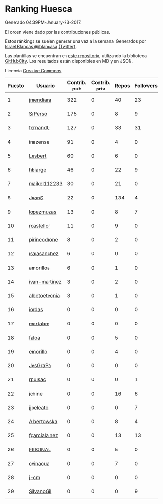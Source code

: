 # Ranking Huesca

Generado 04:39PM-January-23-2017.

El orden viene dado por las contribuciones públicas.

Estos ránkings se suelen generar una vez a la semana. Generados por [Israel Blancas @iblancasa](https://github.com/iblancasa/) [(Twitter)](https://twitter.com/iblancasa).

Las plantillas se encuentran en [este repositorio](https://github.com/iblancasa/GH-Spanish-Ranking), utilizando la biblioteca [GitHubCity](https://github.com/iblancasa/GitHubCity). Los resultados están disponibles en MD y en JSON.

Licencia [Creative Commons](https://creativecommons.org/licenses/by/4.0/).

| Puesto   |  Usuario  | Contrib. pub | Contrib. priv |Repos| Followers | Desde |  Avatar  |
|----------|-----------|--------------|---------------|-----|-----------|-------|----------|
|1|[jmendiara](https://github.com/jmendiara)|322|0|40|23|2011-06-15|![jmendiara](https://avatars1.githubusercontent.com/u/851359)|
|2|[SrPerso](https://github.com/SrPerso)|175|0|8|9|2016-02-09|![SrPerso](https://avatars1.githubusercontent.com/u/17146733)|
|3|[fernand0](https://github.com/fernand0)|127|0|33|31|2008-03-06|![fernand0](https://avatars1.githubusercontent.com/u/2467)|
|4|[inazense](https://github.com/inazense)|91|0|4|0|2016-08-16|![inazense](https://avatars1.githubusercontent.com/u/21070069)|
|5|[Lusbert](https://github.com/Lusbert)|60|0|6|0|2016-05-05|![Lusbert](https://avatars0.githubusercontent.com/u/19206937)|
|6|[hbiarge](https://github.com/hbiarge)|46|0|22|9|2010-11-08|![hbiarge](https://avatars1.githubusercontent.com/u/473010)|
|7|[maikel112233](https://github.com/maikel112233)|30|0|21|0|2013-01-20|![maikel112233](https://avatars3.githubusercontent.com/u/3323392)|
|8|[JuanS](https://github.com/JuanS)|22|0|134|4|2012-08-16|![JuanS](https://avatars0.githubusercontent.com/u/2165396)|
|9|[lopezmuzas](https://github.com/lopezmuzas)|13|0|8|7|2012-02-01|![lopezmuzas](https://avatars1.githubusercontent.com/u/1397384)|
|10|[rcastellor](https://github.com/rcastellor)|11|0|9|0|2012-05-19|![rcastellor](https://avatars3.githubusercontent.com/u/1753951)|
|11|[pirineodrone](https://github.com/pirineodrone)|8|0|2|0|2016-12-11|![pirineodrone](https://avatars3.githubusercontent.com/u/24512539)|
|12|[isaiasanchez](https://github.com/isaiasanchez)|6|0|0|0|2014-08-25|![isaiasanchez](https://avatars0.githubusercontent.com/u/8542819)|
|13|[amorilloa](https://github.com/amorilloa)|6|0|1|0|2016-11-26|![amorilloa](https://avatars2.githubusercontent.com/u/24188668)|
|14|[ivan-martinez](https://github.com/ivan-martinez)|3|0|2|0|2015-11-22|![ivan-martinez](https://avatars1.githubusercontent.com/u/15966675)|
|15|[albetoetecnia](https://github.com/albetoetecnia)|3|0|1|0|2016-01-08|![albetoetecnia](https://avatars1.githubusercontent.com/u/16609080)|
|16|[iordas](https://github.com/iordas)|0|0|0|0|2012-11-07|![iordas](https://avatars2.githubusercontent.com/u/2741152)|
|17|[martabm](https://github.com/martabm)|0|0|0|0|2013-03-20|![martabm](https://avatars1.githubusercontent.com/u/3918355)|
|18|[faloa](https://github.com/faloa)|0|0|5|0|2013-10-13|![faloa](https://avatars3.githubusercontent.com/u/5675851)|
|19|[emorillo](https://github.com/emorillo)|0|0|4|0|2011-04-11|![emorillo](https://avatars1.githubusercontent.com/u/721813)|
|20|[JesGraPa](https://github.com/JesGraPa)|0|0|0|0|2012-11-06|![JesGraPa](https://avatars3.githubusercontent.com/u/2737952)|
|21|[rpuisac](https://github.com/rpuisac)|0|0|0|1|2013-09-01|![rpuisac](https://avatars3.githubusercontent.com/u/5360611)|
|22|[jchine](https://github.com/jchine)|0|0|16|6|2012-05-03|![jchine](https://avatars1.githubusercontent.com/u/1701751)|
|23|[jjpeleato](https://github.com/jjpeleato)|0|0|0|7|2014-02-06|![jjpeleato](https://avatars0.githubusercontent.com/u/6606424)|
|24|[Albertowska](https://github.com/Albertowska)|0|0|8|4|2013-05-21|![Albertowska](https://avatars1.githubusercontent.com/u/4486925)|
|25|[fgarcialainez](https://github.com/fgarcialainez)|0|0|13|13|2012-05-19|![fgarcialainez](https://avatars2.githubusercontent.com/u/1755561)|
|26|[FRIGINAL](https://github.com/FRIGINAL)|0|0|5|0|2013-06-01|![FRIGINAL](https://avatars0.githubusercontent.com/u/4588205)|
|27|[cvinacua](https://github.com/cvinacua)|0|0|7|0|2014-05-07|![cvinacua](https://avatars1.githubusercontent.com/u/7510063)|
|28|[j-cm](https://github.com/j-cm)|0|0|0|0|2014-10-16|![j-cm](https://avatars2.githubusercontent.com/u/9265018)|
|29|[SilvanoGil](https://github.com/SilvanoGil)|0|0|0|9|2015-01-09|![SilvanoGil](https://avatars2.githubusercontent.com/u/10461503)|
